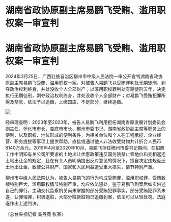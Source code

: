 # 湖南省政协原副主席易鹏飞受贿、滥用职权案一审宣判

# 湖南省政协原副主席易鹏飞受贿、滥用职权案一审宣判

2024年3月25日，广西壮族自治区柳州市中级人民法院一审公开宣判湖南省政协原副主席易鹏飞受贿、滥用职权一案，对被告人易鹏飞以受贿罪判处无期徒刑，剥夺政治权利终身，并处没收个人全部财产；以滥用职权罪判处有期徒刑五年，决定执行无期徒刑，剥夺政治权利终身，并处没收个人全部财产；对易鹏飞受贿犯罪所得及孳息，依法予以追缴，上缴国库，不足部分，继续追缴。

![](https://inews.gtimg.com/news_bt/OD9KFi1JDCpgLBI5a6nB1JlZ1XeoeKXSOk5NRL2GgrUVQAA/1000)

经审理查明：2003年至2023年，被告人易鹏飞利用担任湖南省原发展计划委员会副主任、怀化市市长、娄底市市长、郴州市委书记、湖南省政协副主席等职务上的便利，以及职权、地位形成的便利条件，为相关单位和个人在工程承揽、企业经营、职务提拔等事项上提供帮助，直接或通过他人非法收受财物共计折合人民币8140万余元。2019年4月至2020年10月，易鹏飞担任郴州市委书记期间，在招商工作中明知有关公司所要求的土地出让优惠政策违反国务院禁止零地价和变相返还土地出让金的规定，且在有关人员明确提出反对意见的情况下，擅自决定违规返还土地出让金，致使公共财产、国家和人民利益遭受重大损失，情节特别严重。

柳州市中级人民法院认为，被告人易鹏飞的行为构成受贿罪、滥用职权罪，受贿数额特别巨大，滥用职权情节特别严重，均应依法惩处。鉴于易鹏飞到案后如实供述自己的罪行，主动交代监察机关尚未掌握的部分受贿犯罪事实，部分受贿犯罪系未遂，认罪悔罪，积极退赃，大部分赃款赃物已追缴到案，依法可以从轻处罚。法庭遂作出上述判决。

（总台央视记者 奚丹霓 张赛）

